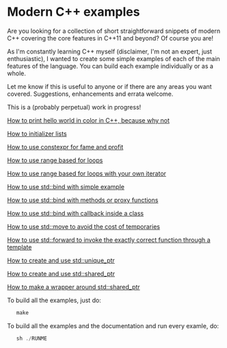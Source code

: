 Modern C++ examples
===================

Are you looking for a collection of short straightforward snippets of
modern C++ covering the core features in C++11 and beyond? Of course 
you are!

As I'm constantly learning C++ myself (disclaimer, I'm not an expert,
just enthusiastic), I wanted to create some simple examples of each
of the main features of the language. You can build each example
individually or as a whole.

Let me know if this is useful to anyone or if there are any areas you want
covered. Suggestions, enhancements and errata welcome.

This is a (probably perpetual) work in progress!

[How to print hello world in color in C++, because why not](hello_world_color/README.md)

[How to initializer lists](initializer_lists/README.md)

[How to use constexpr for fame and profit](constexpr/README.md)

[How to use range based for loops](range_based_for_loop/README.md)

[How to use range based for loops with your own iterator](range_based_for_loop_custom_begin_end/README.md)

[How to use std::bind with simple example](std_bind/README.md)

[How to use std::bind with methods or proxy functions](std_bind_with_a_method/README.md)

[How to use std::bind with callback inside a class](std_bind_with_a_class_callback/README.md)

[How to use std::move to avoid the cost of temporaries](std_move/README.md)

[How to use std::forward to invoke the exactly correct function through a template](std_forward/README.md)

[How to create and use std::unique_ptr](std_unique_ptr/README.md)

[How to create and use std::shared_ptr](std_shared_ptr/README.md)

[How to make a wrapper around std::shared_ptr](std_shared_ptr_wrapper/README.md)

To build all the examples, just do:
```C++
   make 
```
To build all the examples and the documentation and run every examle, do:
```C++
   sh ./RUNME
```
